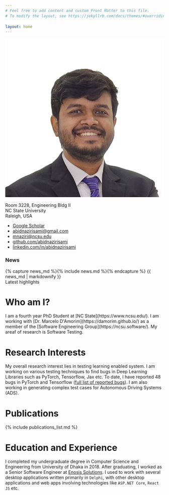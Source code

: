 ```yaml
---
# Feel free to add content and custom Front Matter to this file.
# To modify the layout, see https://jekyllrb.com/docs/themes/#overriding-theme-defaults

layout: home
---
```


<!-- styles moved to assets/css/custom.css and loaded via assets/main.scss -->

<div class="hero">
    <img class="hero-photo" src="/assets/Edited_Formal.png" alt="M M Abid Naziri">
    <aside class="hero-contacts" aria-label="Contacts">
        <div class="hero-location" aria-label="Office Location">
            <p>
                Room 3228, Engineering Bldg II<br/>
                NC State University<br/>
                Raleigh, USA
            </p>
        </div>
        <ul class="contact-links">
            <li><i class="fas fa-graduation-cap"></i><a href="https://scholar.google.com/citations?hl=en&user=oJJIZNcAAAAJ" target="_blank" rel="noopener">Google Scholar</a></li>
            <li><i class="fas fa-envelope"></i><a href="mailto:abidnazirisami@gmail.com">abidnazirisami@gmail.com</a></li>
            <li><i class="fas fa-university"></i><a href="mailto:mnaziri@ncsu.edu">mnaziri@ncsu.edu</a></li>
            <li><i class="fab fa-github"></i><a href="https://github.com/abidnazirisami" target="_blank" rel="noopener">github.com/abidnazirisami</a></li>
            <li><i class="fab fa-linkedin"></i><a href="https://www.linkedin.com/in/abidnazirisami" target="_blank" rel="noopener">linkedin.com/in/abidnazirisami</a></li>
        </ul>
    </aside>
    <aside class="hero-news" aria-label="News">
        <div class="hero-news-list">
            <h3>News</h3>
            {% capture news_md %}{% include news.md %}{% endcapture %}
            {{ news_md | markdownify }}
            <div class="meta">Latest highlights</div>
        </div>
    </aside>
</div>
<h1>Who am I?</h1>
 I am a fourth year PhD Student at [NC State](https://www.ncsu.edu/). I am working with [Dr. Marcelo D'Amorim](https://damorim.github.io/) as a member of the [Software Engineering Group](https://ncsu.software/). My areaf of research is Software Testing.

<h1>Research Interests</h1>

 My overall research interest lies in testing learning enabled system. I am working on various testing techniques to find bugs in Deep Learning Libraries such as PyTorch, Tensorflow, Jax etc. To date, I have reported 48 bugs in PyTorch and Tensorflow ([full list of reported bugs](https://docs.google.com/spreadsheets/d/1r03ajIybbPeLBqHdxbD54Qghwoy8NjL2weeh89vX7wM/edit?usp=sharing)). I am also working in generating complex test cases for Autonomous Driving Systems (ADS).

<h1>Publications</h1>

{% include publications_list.md %}


<h1>Education and Experience</h1>

 I completed my undergraduate degree in Computer Science and Engineering from University of Dhaka in 2018. After graduating, I worked as a Senior Software Engineer at [Enosis Solutions](https://www.enosisbd.com/). I used to work with several desktop applications written primarily in `Delphi`, with other desktop applications and web apps involving technologies like `ASP.NET Core`, `React JS` etc.